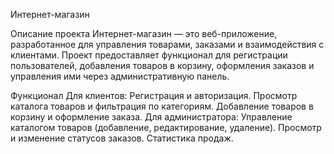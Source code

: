 Интернет-магазин

Описание проекта
Интернет-магазин — это веб-приложение, разработанное для управления товарами, заказами и взаимодействия с клиентами. 
Проект предоставляет функционал для регистрации пользователей, добавления товаров в корзину, 
оформления заказов и управления ими через административную панель.

Функционал
Для клиентов:
Регистрация и авторизация.
Просмотр каталога товаров и фильтрация по категориям.
Добавление товаров в корзину и оформление заказа.
Для администратора:
Управление каталогом товаров (добавление, редактирование, удаление).
Просмотр и изменение статусов заказов.
Статистика продаж.
